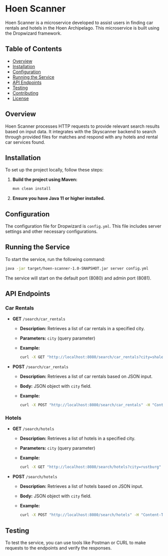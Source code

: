 # Hoen Scanner

Hoen Scanner is a microservice developed to assist users in finding car rentals and hotels in the Hoen Archipelago. This microservice is built using the Dropwizard framework.

## Table of Contents

- [Overview](#overview)
- [Installation](#installation)
- [Configuration](#configuration)
- [Running the Service](#running-the-service)
- [API Endpoints](#api-endpoints)
- [Testing](#testing)
- [Contributing](#contributing)
- [License](#license)

## Overview

Hoen Scanner processes HTTP requests to provide relevant search results based on input data. It integrates with the Skyscanner backend to search through provided files for matches and respond with any hotels and rental car services found.

## Installation

To set up the project locally, follow these steps:


1. **Build the project using Maven:**

    ```sh
    mvn clean install
    ```

2. **Ensure you have Java 11 or higher installed.**

## Configuration

The configuration file for Dropwizard is `config.yml`. This file includes server settings and other necessary configurations.

## Running the Service

To start the service, run the following command:

```sh
java -jar target/hoen-scanner-1.0-SNAPSHOT.jar server config.yml

```

The service will start on the default port (8080) and admin port (8081).

## API Endpoints

### Car Rentals

* **GET** `/search/car_rentals`
   * **Description:** Retrieves a list of car rentals in a specified city.
   * **Parameters:** `city` (query parameter)
   * **Example:**

     ```sh
     curl -X GET "http://localhost:8080/search/car_rentals?city=shaleport"
     ```

* **POST** `/search/car_rentals`
   * **Description:** Retrieves a list of car rentals based on JSON input.
   * **Body:** JSON object with `city` field.
   * **Example:**

     ```sh
     curl -X POST "http://localhost:8080/search/car_rentals" -H "Content-Type: application/json" -d '{"city": "shaleport"}'
     ```

### Hotels

* **GET** `/search/hotels`
   * **Description:** Retrieves a list of hotels in a specified city.
   * **Parameters:** `city` (query parameter)
   * **Example:**

     ```sh
     curl -X GET "http://localhost:8080/search/hotels?city=rustburg"
     ```

* **POST** `/search/hotels`
   * **Description:** Retrieves a list of hotels based on JSON input.
   * **Body:** JSON object with `city` field.
   * **Example:**

     ```sh
     curl -X POST "http://localhost:8080/search/hotels" -H "Content-Type: application/json" -d '{"city": "rustburg"}'
     ```

## Testing

To test the service, you can use tools like Postman or CURL to make requests to the endpoints and verify the responses.
